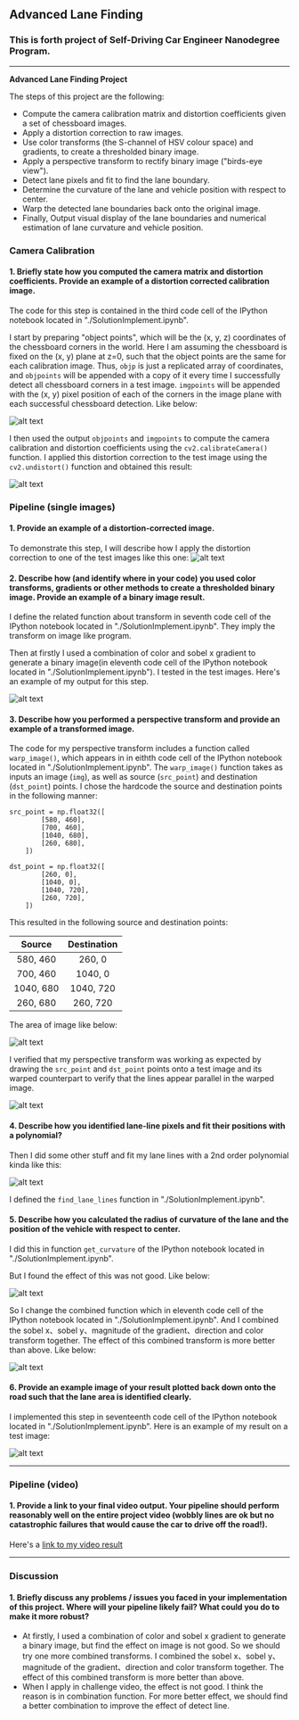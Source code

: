 ## Advanced Lane Finding

### This is forth project of Self-Driving Car Engineer Nanodegree Program.

---

**Advanced Lane Finding Project**

The steps of this project are the following:

* Compute the camera calibration matrix and distortion coefficients given a set of chessboard images.
* Apply a distortion correction to raw images.
* Use color transforms (the S-channel of HSV colour space) and gradients, to create a thresholded binary image.
* Apply a perspective transform to rectify binary image ("birds-eye view").
* Detect lane pixels and fit to find the lane boundary.
* Determine the curvature of the lane and vehicle position with respect to center.
* Warp the detected lane boundaries back onto the original image.
* Finally, Output visual display of the lane boundaries and numerical estimation of lane curvature and vehicle position.

[//]: # (Image References)

[image1]: ./output_images/undistorted_calibration2.jpg "Chess Image"
[image2]: ./output_images/undistorted_output.png "Undistorted Image"
[image3]: ./output_images/undistorted_test2.jpg "Undistorted Test"
[image4]: ./output_images/combined_binary.jpg "Combined Binary"
[image5]: ./output_images/source_and_des_point.png "Source Des"
[image6]: ./output_images/warp_result.png "Warp result"
[image7]: ./output_images/2d_polynomial.png "2d Polynomial"
[image8]: ./output_images/bad_line_find.jpg "Bad Line Find"
[image9]: ./output_images/good_line_find.jpg "Good Line Find"
[image10]: ./output_images/final_result.jpg "Final Result"
[video1]: ./project_video.mp4 "Video"


### Camera Calibration

#### 1. Briefly state how you computed the camera matrix and distortion coefficients. Provide an example of a distortion corrected calibration image.

The code for this step is contained in the third code cell of the IPython notebook located in "./SolutionImplement.ipynb".  

I start by preparing "object points", which will be the (x, y, z) coordinates of the chessboard corners in the world. Here I am assuming the chessboard is fixed on the (x, y) plane at z=0, such that the object points are the same for each calibration image.  Thus, `objp` is just a replicated array of coordinates, and `objpoints` will be appended with a copy of it every time I successfully detect all chessboard corners in a test image.  `imgpoints` will be appended with the (x, y) pixel position of each of the corners in the image plane with each successful chessboard detection. Like below:

![alt text][image1]

I then used the output `objpoints` and `imgpoints` to compute the camera calibration and distortion coefficients using the `cv2.calibrateCamera()` function.  I applied this distortion correction to the test image using the `cv2.undistort()` function and obtained this result: 

![alt text][image2]

### Pipeline (single images)

#### 1. Provide an example of a distortion-corrected image.

To demonstrate this step, I will describe how I apply the distortion correction to one of the test images like this one:
![alt text][image3]

#### 2. Describe how (and identify where in your code) you used color transforms, gradients or other methods to create a thresholded binary image.  Provide an example of a binary image result.

I define the related function about transform in seventh code cell of the IPython notebook located in "./SolutionImplement.ipynb". They imply the transform on image like program.

Then at firstly I used a combination of color and sobel x gradient to generate a binary image(in eleventh code cell of the IPython notebook located in "./SolutionImplement.ipynb"). I tested in the test images. Here's an example of my output for this step.

![alt text][image4]

#### 3. Describe how you performed a perspective transform and provide an example of a transformed image.

The code for my perspective transform includes a function called `warp_image()`, which appears in in eithth code cell of the IPython notebook located in "./SolutionImplement.ipynb".  The `warp_image()` function takes as inputs an image (`img`), as well as source (`src_point`) and destination (`dst_point`) points.  I chose the hardcode the source and destination points in the following manner:

```
src_point = np.float32([
        [580, 460],
        [700, 460],
        [1040, 680],
        [260, 680],
    ])

dst_point = np.float32([
        [260, 0],
        [1040, 0],
        [1040, 720],
        [260, 720],
    ])
```

This resulted in the following source and destination points:

| Source        | Destination   | 
|:-------------:|:-------------:| 
| 580, 460      | 260, 0        | 
| 700, 460      | 1040, 0      |
| 1040, 680     | 1040, 720      |
| 260, 680      | 260, 720        |

The area of image like below:

![alt text][image5]

I verified that my perspective transform was working as expected by drawing the `src_point` and `dst_point` points onto a test image and its warped counterpart to verify that the lines appear parallel in the warped image.

![alt text][image6]

#### 4. Describe how you identified lane-line pixels and fit their positions with a polynomial?

Then I did some other stuff and fit my lane lines with a 2nd order polynomial kinda like this:

![alt text][image7]

I defined the `find_lane_lines` function in "./SolutionImplement.ipynb".

#### 5. Describe how you calculated the radius of curvature of the lane and the position of the vehicle with respect to center.

I did this in function `get_curvature` of the IPython notebook located in "./SolutionImplement.ipynb".

But I found the effect of this was not good. Like below:

![alt text][image8]

So I change the combined function which in eleventh code cell of the IPython notebook located in "./SolutionImplement.ipynb". And I combined the sobel x、sobel y、magnitude of the gradient、direction and color transform together. The effect of this combined transform is more better than above. Like below:

![alt text][image9]

#### 6. Provide an example image of your result plotted back down onto the road such that the lane area is identified clearly.

I implemented this step in seventeenth code cell of the IPython notebook located in "./SolutionImplement.ipynb".  Here is an example of my result on a test image:

![alt text][image10]

---

### Pipeline (video)

#### 1. Provide a link to your final video output.  Your pipeline should perform reasonably well on the entire project video (wobbly lines are ok but no catastrophic failures that would cause the car to drive off the road!).

Here's a [link to my video result](./output_images/project_video_output.mp4)

---

### Discussion

#### 1. Briefly discuss any problems / issues you faced in your implementation of this project.  Where will your pipeline likely fail?  What could you do to make it more robust?

* At firstly, I used a combination of color and sobel x gradient to generate a binary image, but find the effect on image is not good. So we should try one more combined transforms. I combined the sobel x、sobel y、magnitude of the gradient、direction and color transform together. The effect of this combined transform is more better than above.
* When I apply in challenge video, the effect is not good. I think the reason is in combination function. For more better effect, we should find a better combination to improve the effect of detect line.
